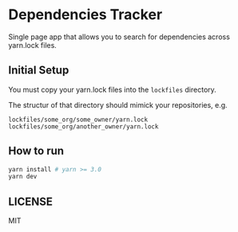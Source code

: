# Dependencies Tracker

Single page app that allows you to search for dependencies across yarn.lock files.

## Initial Setup

You must copy your yarn.lock files into the `lockfiles` directory.

The structur of that directory should mimick your repositories, e.g.

```
lockfiles/some_org/some_owner/yarn.lock
lockfiles/some_org/another_owner/yarn.lock
```

## How to run

```bash
yarn install # yarn >= 3.0
yarn dev
```

## LICENSE

MIT
